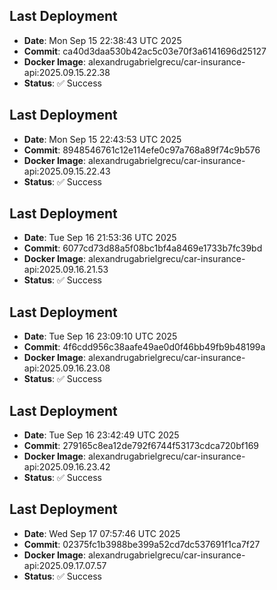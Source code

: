 

## Last Deployment
- **Date**: Mon Sep 15 22:38:43 UTC 2025
- **Commit**: ca40d3daa530b42ac5c03e70f3a6141696d25127
- **Docker Image**: alexandrugabrielgrecu/car-insurance-api:2025.09.15.22.38
- **Status**: ✅ Success


## Last Deployment
- **Date**: Mon Sep 15 22:43:53 UTC 2025
- **Commit**: 8948546761c12e114efe0c97a768a89f74c9b576
- **Docker Image**: alexandrugabrielgrecu/car-insurance-api:2025.09.15.22.43
- **Status**: ✅ Success


## Last Deployment
- **Date**: Tue Sep 16 21:53:36 UTC 2025
- **Commit**: 6077cd73d88a5f08bc1bf4a8469e1733b7fc39bd
- **Docker Image**: alexandrugabrielgrecu/car-insurance-api:2025.09.16.21.53
- **Status**: ✅ Success


## Last Deployment
- **Date**: Tue Sep 16 23:09:10 UTC 2025
- **Commit**: 4f6cdd956c38aafe49ae0d0f46bb49fb9b48199a
- **Docker Image**: alexandrugabrielgrecu/car-insurance-api:2025.09.16.23.08
- **Status**: ✅ Success


## Last Deployment
- **Date**: Tue Sep 16 23:42:49 UTC 2025
- **Commit**: 279165c8ea12de792f6744f53173cdca720bf169
- **Docker Image**: alexandrugabrielgrecu/car-insurance-api:2025.09.16.23.42
- **Status**: ✅ Success


## Last Deployment
- **Date**: Wed Sep 17 07:57:46 UTC 2025
- **Commit**: 02375fc1b3988be399a52cd7dc537691f1ca7f27
- **Docker Image**: alexandrugabrielgrecu/car-insurance-api:2025.09.17.07.57
- **Status**: ✅ Success
